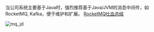 当公司系统主要基于Java时，强烈推荐基于Java/JVM的消息中间件，如RocketMQ, Kafka，便于维护和扩展。
[RocketMQ吐血总结](https://github.com/javahongxi/whatsmars/tree/master/whatsmars-mq/whatsmars-mq-rocketmq)

![mq_jd](mq_jd.jpg)